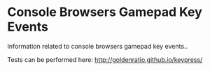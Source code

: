 # Console Browsers Gamepad Key Events
Information related to console browsers gamepad key events..

Tests can be performed here: http://goldenratio.github.io/keypress/
